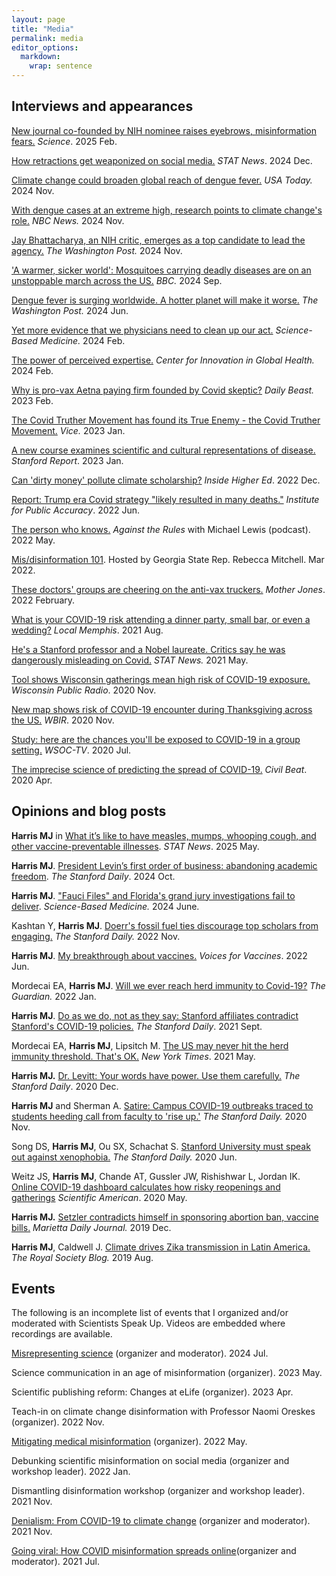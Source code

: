 ```yaml
---
layout: page
title: "Media"
permalink: media
editor_options: 
  markdown: 
    wrap: sentence
---
```


## Interviews and appearances
[New journal co-founded by NIH nominee raises eyebrows, misinformation fears.](https://www.science.org/content/article/new-journal-co-founded-nih-nominee-raises-eyebrows-misinformation-fears) *Science*. 2025 Feb.

[How retractions get weaponized on social media.](https://www.statnews.com/2024/12/24/science-journal-retractions-new-study-looks-at-retraction-misinformation-covid/) *STAT News*. 2024 Dec.

[Climate change could broaden global reach of dengue fever.](https://www.usatoday.com/story/news/health/2024/11/17/climate-change-dengue-fever-record-mosquitoes/76222263007/) *USA Today.* 2024 Nov.

[With dengue cases at an extreme high, research points to climate change's role.](https://www.nbcnews.com/health/health-news/dengue-fever-climate-change-rcna179629) *NBC News.* 2024 Nov.

[Jay Bhattacharya, an NIH critic, emerges as a top candidate to lead the agency.](https://www.washingtonpost.com/health/2024/11/16/nih-director-jay-bhattacharya-covid-great-barrington-declaration/) *The Washington Post.* 2024 Nov.

['A warmer, sicker world': Mosquitoes carrying deadly diseases are on an unstoppable march across the US.](https://www.bbc.com/future/article/20240925-why-mosquitoes-are-thriving-in-a-warmer-world) *BBC.* 2024 Sep.

[Dengue fever is surging worldwide. A hotter planet will make it worse.](https://www.washingtonpost.com/health/2024/06/30/dengue-puerto-rico-mosquito-climate-change/)
*The Washington Post.* 2024 Jun.

[Yet more evidence that we physicians need to clean up our act.](https://sciencebasedmedicine.org/yet-more-evidence-that-we-physicians-need-to-clean-up-our-act/)
*Science-Based Medicine.* 2024 Feb.

[The power of perceived expertise.](https://globalhealth.stanford.edu/research/the-power-of-perceived-expertise-in-health-communication.html/)
*Center for Innovation in Global Health.* 2024 Feb.

[Why is pro-vax Aetna paying firm founded by Covid skeptic?](https://www.thedailybeast.com/dr-eli-david-covid-conspiracy-theorist-on-twitter-linked-to-aetna-and-cvs)
*Daily Beast.* 2023 Feb.

[The Covid Truther Movement has found its True Enemy - the Covid Truther Movement.](https://www.vice.com/en/article/g5va5x/robert-w-malone-stew-peters-lawsuit-covid)
*Vice.* 2023 Jan.

[A new course examines scientific and cultural representations of disease.](https://news.stanford.edu/report/2023/01/03/students-examine-scientific-cultural-representations-disease/)
*Stanford Report*.
2023 Jan.

[Can 'dirty money' pollute climate scholarship?](https://www.reuters.com/article/us-health-coronavirus-usa-economy-idUSKBN2BH1DK)
*Inside Higher Ed*.
2022 Dec.

[Report: Trump era Covid strategy "likely resulted in many deaths."](https://accuracy.org/release/report-trump-era-covid-strategy-likely-resulted-in-many-deaths/) *Institute for Public Accuracy*.
2022 Jun.

[The person who knows.](https://www.pushkin.fm/podcasts/against-the-rules/the-person-who-knows)
*Against the Rules* with Michael Lewis (podcast).
2022 May.

[Mis/disinformation 101](https://fb.watch/bx49crK-zi/).
Hosted by Georgia State Rep. Rebecca Mitchell.
Mar 2022.

[These doctors' groups are cheering on the anti-vax truckers.](https://www.motherjones.com/politics/2022/02/ottawa-convoy-protest-promoters-elite-medical-credentials-financial-incentives-astroturf-libertarian/)
*Mother Jones*.
2022 February.

[What is your COVID-19 risk attending a dinner party, small bar, or even a wedding?](https://www.localmemphis.com/article/news/health/coronavirus/what-is-your-covid-19-risk-attending-a-dinner-party-small-bar-or-even-a-wedding/522-6bd9cf89-1667-40b5-b0b5-ecee09271c02)
*Local Memphis*.
2021 Aug.

[He's a Stanford professor and a Nobel laureate. Critics say he was dangerously misleading on Covid.](https://www.statnews.com/2021/05/24/stanford-professor-and-nobel-laureate-critics-say-he-was-dangerously-misleading-on-covid/)
*STAT News.* 2021 May.

[Tool shows Wisconsin gatherings mean high risk of COVID-19 exposure.](https://www.wpr.org/tool-shows-wisconsin-gatherings-mean-high-risk-covid-19-exposure)
*Wisconsin Public Radio*.
2020 Nov.

[New map shows risk of COVID-19 encounter during Thanksgiving across the US.](https://www.wbir.com/article/news/health/coronavirus/new-map-shows-risk-of-covid-19-encounter-during-thanksgiving/51-3059bbf5-f225-4cfc-8cd2-09634784cfa9)
*WBIR*.
2020 Nov.

[Study: here are the chances you'll be exposed to COVID-19 in a group setting.](https://www.wsoctv.com/news/local/group-100-people-meck-co-theres-98-chance-1-person-has-covid-19-study-says/AHH5ACRIZNBARPJX3K7WP4SOBM/)
*WSOC-TV*.
2020 Jul.

[The imprecise science of predicting the spread of COVID-19.](https://www.civilbeat.org/2020/04/the-imprecise-science-of-predicting-the-spread-of-covid-19/)
*Civil Beat*.
2020 Apr.

## Opinions and blog posts
**Harris MJ** in [What it’s like to have measles, mumps, whooping cough, and other vaccine-preventable illnesses](https://www.statnews.com/2025/05/10/what-it-is-like-to-have-measles-rubella-polio-pertussis-first-person-patient-stories/). *STAT News*. 2025 May. 

**Harris MJ**. [President Levin’s first order of business: abandoning academic freedom](https://stanforddaily.com/2024/10/03/from-the-community-levin-academic-freedom/). *The Stanford Daily*. 2024 Oct.

**Harris MJ**.
["Fauci Files" and Florida's grand jury investigations fail to deliver](https://sciencebasedmedicine.org/fauci-files-and-floridas-grand-jury-investigations-fail-to-deliver/).
*Science-Based Medicine.* 2024 June.

Kashtan Y, **Harris MJ**. [Doerr's fossil fuel ties discourage top scholars from engaging.](https://stanforddaily.com/2022/11/17/from-the-community-doerrs-fossil-fuel-ties-discourage-top-scholars-from-engaging/)
*The Stanford Daily.* 2022 Nov.

**Harris MJ**. [My breakthrough about vaccines.](https://www.voicesforvaccines.org/my-pertussis-breakthrough/)
*Voices for Vaccines*.
2022 Jun.

Mordecai EA, **Harris MJ**. [Will we ever reach herd immunity to Covid-19?](https://www.theguardian.com/commentisfree/2022/jan/10/herd-immunity-threshold-covid-new-variants)
*The Guardian.* 2022 Jan.

**Harris MJ**. [Do as we do, not as they say: Stanford affiliates contradict Stanford's COVID-19 policies.](https://stanforddaily.com/2021/09/05/do-as-we-do-not-as-they-say/)
*The Stanford Daily*.
2021 Sept.

Mordecai EA, **Harris MJ**, Lipsitch M. [The US may never hit the herd immunity threshold. That's OK.](https://www.nytimes.com/2021/05/28/opinion/herd-immunity-covid-us.html) *New York Times*.
2021 May.

**Harris MJ.** [Dr. Levitt: Your words have power. Use them carefully.](https://stanforddaily.com/2020/12/13/dr-levitt-your-words-have-power-use-them-carefully/)
*The Stanford Daily*.
2020 Dec.

**Harris MJ** and Sherman A. [Satire: Campus COVID-19 outbreaks traced to students heeding call from faculty to 'rise up.'](https://stanforddaily.com/2020/11/19/campus-covid-19-outbreaks-traced-to-students-heeding-call-from-faculty-to-rise-up/) *The Stanford Daily.* 2020 Nov.

Song DS, **Harris MJ**, Ou SX, Schachat S. [Stanford University must speak out against xenophobia.](https://stanforddaily.com/2020/06/19/stanford-university-must-speak-out-against-xenophobia/)
*The Stanford Daily.* 2020 Jun.

Weitz JS, **Harris MJ**, Chande AT, Gussler JW, Rishishwar L, Jordan IK. [Online COVID-19 dashboard calculates how risky reopenings and gatherings](https://blogs.scientificamerican.com/observations/online-covid-19-dashboard-calculates-how-risky-reopenings-and-gatherings-can-be/) *Scientific American*.
2020 May.

**Harris MJ.** [Setzler contradicts himself in sponsoring abortion ban, vaccine bills.](https://www.mdjonline.com/opinion/letters_to_editor/setzler-contradicts-himself-in-sponsoring-abortion-ban-vaccine-bills/article_11548f66-1bc0-11ea-a4bb-4f6be9415f44.html)
*Marietta Daily Journal.* 2019 Dec.

**Harris MJ**, Caldwell J. [Climate drives Zika transmission in Latin America.](https://royalsociety.org/blog/2019/08/zika-transmission/)
*The Royal Society Blog.* 2019 Aug.

## Events

The following is an incomplete list of events that I organized and/or moderated with Scientists Speak Up.
Videos are embedded where recordings are available.

[Misrepresenting science](https://www.youtube.com/watch?v=fIWzRwkyriI) (organizer and moderator).
2024 Jul.

Science communication in an age of misinformation (organizer).
2023 May.

Scientific publishing reform: Changes at eLife (organizer).
2023 Apr.

Teach-in on climate change disinformation with Professor Naomi Oreskes (organizer).
2022 Nov.

[Mitigating medical misinformation](https://www.youtube.com/watch?v=vXYHrAyzAVA&feature=emb_logo) (organizer).
2022 May.

Debunking scientific misinformation on social media (organizer and workshop leader).
2022 Jan.

Dismantling disinformation workshop (organizer and workshop leader).
2021 Nov.

[Denialism: From COVID-19 to climate change](https://www.youtube.com/watch?v=BYKmicpgxzw) (organizer and moderator).
2021 Nov.

[Going viral: How COVID misinformation spreads online](https://www.youtube.com/watch?v=BYKmicpgxzw)(organizer and moderator).
2021 Jul.
